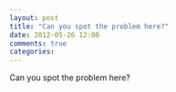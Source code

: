 ```yaml
---
layout: post
title: "Can you spot the problem here?"
date: 2012-05-26 12:00
comments: true
categories: 
---
```


Can you spot the problem here?

    

